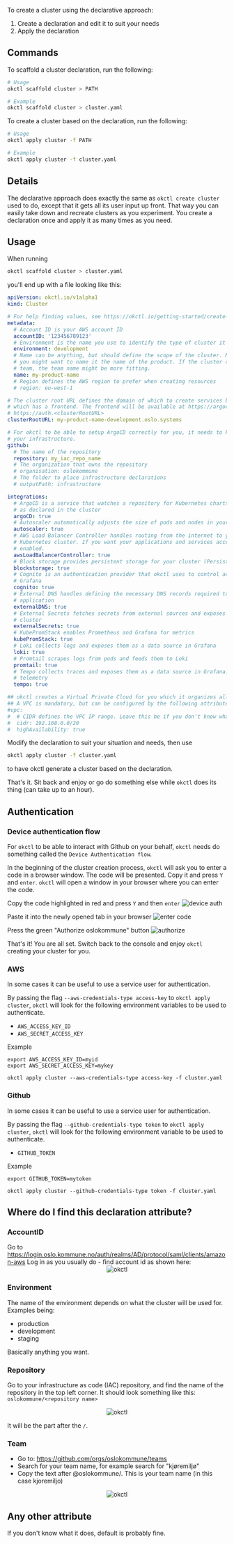 To create a cluster using the declarative approach:

1. Create a declaration and edit it to suit your needs
2. Apply the declaration


## Commands

To scaffold a cluster declaration, run the following:

```bash
# Usage
okctl scaffold cluster > PATH

# Example
okctl scaffold cluster > cluster.yaml
```

To create a cluster based on the declaration, run the following:

```bash
# Usage
okctl apply cluster -f PATH

# Example
okctl apply cluster -f cluster.yaml
```

## Details

The declarative approach does exactly the same as `okctl create cluster` used to do, except that it gets all its user 
input up front. That way you can easily take down and recreate clusters as you experiment. You create a declaration once
and apply it as many times as you need.

## Usage

When running 

```bash
okctl scaffold cluster > cluster.yaml
``` 

you'll end up with a file looking like this:

```yaml
apiVersion: okctl.io/v1alpha1
kind: Cluster

# For help finding values, see https://okctl.io/getting-started/create-cluster
metadata:
  # Account ID is your AWS account ID
  accountID: '123456789123'
  # Environment is the name you use to identify the type of cluster it is. Common names are production, test, staging
  environment: development
  # Name can be anything, but should define the scope of the cluster. Meaning if the cluster is scoped to one product,
  # you might want to name it the name of the product. If the cluster contains all services and products owned by a
  # team, the team name might be more fitting.
  name: my-product-name
  # Region defines the AWS region to prefer when creating resources
  # region: eu-west-1

# The cluster root URL defines the domain of which to create services beneath. For example; okctl will setup ArgoCD
# which has a frontend. The frontend will be available at https://argocd.<clusterRootURL>. For Cognito it will be 
# https://auth.<clusterRootURL>
clusterRootURL: my-product-name-development.oslo.systems

# For okctl to be able to setup ArgoCD correctly for you, it needs to know what repository on Github that will contain
# your infrastructure.
github:
  # The name of the repository
  repository: my_iac_repo_name
  # The organization that owns the repository
  # organisation: oslokommune
  # The folder to place infrastructure declarations
  # outputPath: infrastructure

integrations:
  # ArgoCD is a service that watches a repository for Kubernetes charts and ensures the defined resources are running
  # as declared in the cluster
  argoCD: true
  # Autoscaler automatically adjusts the size of pods and nodes in your cluster depending on load
  autoscaler: true
  # AWS Load Balancer Controller handles routing from the internet to your application running inside your okctl
  # Kubernetes cluster. If you want your applications and services accessible from the internet, this needs to be
  # enabled.
  awsLoadBalancerController: true
  # Block storage provides persistent storage for your cluster (Persistent Volumes)
  blockstorage: true
  # Cognito is an authentication provider that okctl uses to control access to different resources, like ArgoCD and
  # Grafana
  cognito: true
  # External DNS handles defining the necessary DNS records required to route traffic to your defined service or 
  # application
  externalDNS: true
  # External Secrets fetches secrets from external sources and exposes them as native Kubernetes secrets inside the
  # cluster 
  externalSecrets: true
  # KubePromStack enables Prometheus and Grafana for metrics
  kubePromStack: true
  # Loki collects logs and exposes them as a data source in Grafana
  loki: true
  # Promtail scrapes logs from pods and feeds them to Loki
  promtail: true
  # Tempo collects traces and exposes them as a data source in Grafana. Supports formats like jaeger, zipkin, open 
  # telemetry
  tempo: true

## okctl creates a Virtual Private Cloud for you which it organizes all the intended resources that require networking.
## A VPC is mandatory, but can be configured by the following attributes.
#vpc:
#  # CIDR defines the VPC IP range. Leave this be if you don't know what it is/does
#  cidr: 192.168.0.0/20
#  highAvailability: true
```

Modify the declaration to suit your situation and needs, then use

```bash
okctl apply cluster -f cluster.yaml
```

to have okctl generate a cluster based on the declaration.

That's it. Sit back and enjoy or go do something else while `okctl` does its thing (can take up to an hour).

## Authentication

### Device authentication flow

For `okctl` to be able to interact with Github on your behalf, `okctl` needs do something called the
`Device Authentication flow`. 

In the beginning of the cluster creation process, `okctl` will ask you to enter a code in
a browser window. The code will be presented. Copy it and press `Y` and `enter`. `okctl` will open a window in your 
browser where you can enter the code. 

Copy the code highlighted in red and press `Y` and then `enter`
![device auth](/img/device-auth.png)

Paste it into the newly opened tab in your browser
![enter code](/img/enter-code.png)

Press the green "Authorize oslokommune" button
![authorize](/img/authorize.png)

That's it! You are all set. Switch back to the console and enjoy `okctl` creating your cluster for you.

### AWS 

In some cases it can be useful to use a service user for authentication. 

By passing the flag `--aws-credentials-type access-key` to `okctl apply cluster`, `okctl` will look for the following
environment variables to be used to authenticate.
* `AWS_ACCESS_KEY_ID`
* `AWS_SECRET_ACCESS_KEY`

Example
```shell
export AWS_ACCESS_KEY_ID=myid
export AWS_SECRET_ACCESS_KEY=mykey

okctl apply cluster --aws-credentials-type access-key -f cluster.yaml
```

### Github

In some cases it can be useful to use a service user for authentication.

By passing the flag `--github-credentials-type token` to `okctl apply cluster`, `okctl` will look for the following
environment variable to be used to authenticate.
* `GITHUB_TOKEN`

Example
```shell
export GITHUB_TOKEN=mytoken

okctl apply cluster --github-credentials-type token -f cluster.yaml
```

## Where do I find this declaration attribute?

### AccountID

Go to https://login.oslo.kommune.no/auth/realms/AD/protocol/saml/clients/amazon-aws
Log in as you usually do - find account id as shown here:
<span style="display:block;text-align:center">![okctl](../img/aws-account-id.png)</span>

### Environment

The name of the environment depends on what the cluster will be used for. Examples being:
* production
* development
* staging

Basically anything you want.

### Repository

Go to your infrastructure as code (IAC) repository, and find the name of the repository in the top left corner. It
should look something like this: `oslokommune/<repository name>`

<span style="display:block;text-align:center">![okctl](../img/repository-name.png)</span>

It will be the part after the `/`.

### Team

* Go to: https://github.com/orgs/oslokommune/teams
* Search for your team name, for example search for "kjøremiljø"
* Copy the text after @oslokommune/<team>. This is your team name (in this case kjoremiljo)

<span style="display:block;text-align:center">![okctl](../img/team.png)</span>

## Any other attribute

If you don't know what it does, default is probably fine.
